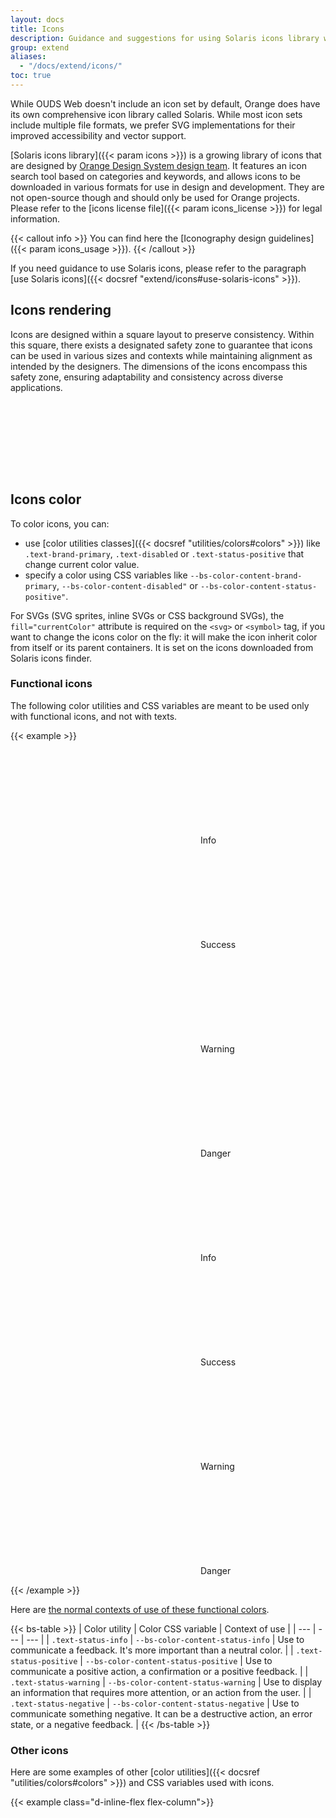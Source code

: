 ```yaml
---
layout: docs
title: Icons
description: Guidance and suggestions for using Solaris icons library with OUDS Web.
group: extend
aliases:
  - "/docs/extend/icons/"
toc: true
---
```


While OUDS Web doesn't include an icon set by default, Orange does have its own comprehensive icon library called Solaris. While most icon sets include multiple file formats, we prefer SVG implementations for their improved accessibility and vector support.

[Solaris icons library]({{< param icons >}}) is a growing library of icons that are designed by [Orange Design System design team](https://system.design.orange.com/). It features an icon search tool based on categories and keywords, and allows icons to be downloaded in various formats for use in design and development. They are not open-source though and should only be used for Orange projects. Please refer to the [icons license file]({{< param icons_license >}}) for legal information.

{{< callout info >}}
You can find here the [Iconography design guidelines]({{< param icons_usage >}}).
{{< /callout >}}

If you need guidance to use Solaris icons, please refer to the paragraph [use Solaris icons]({{< docsref "extend/icons#use-solaris-icons" >}}).

## Icons rendering

Icons are designed within a square layout to preserve consistency. Within this square, there exists a designated safety zone to guarantee that icons can be used in various sizes and contexts while maintaining alignment as intended by the designers. The dimensions of the icons encompass this safety zone, ensuring adaptability and consistency across diverse applications.

<svg width="8em" height="8em" class="bg-body-secondary" aria-hidden="true">
  <use xlink:href="/docs/{{< param docs_version >}}/assets/img/ouds-web-sprite.svg#info"/>
</svg>
<svg width="8em" height="8em" class="bg-body-secondary" aria-hidden="true">
  <use xlink:href="/docs/{{< param docs_version >}}/assets/img/ouds-web-sprite.svg#download"/>
</svg>
<svg width="8em" height="8em" class="bg-body-secondary" aria-hidden="true">
  <use xlink:href="/docs/{{< param docs_version >}}/assets/img/ouds-web-sprite.svg#tick"/>
</svg>

## Icons color

To color icons, you can:
- use [color utilities classes]({{< docsref "utilities/colors#colors" >}}) like `.text-brand-primary`, `.text-disabled` or `.text-status-positive` that change current color value.
- specify a color using CSS variables like `--bs-color-content-brand-primary`, `--bs-color-content-disabled"` or `--bs-color-content-status-positive"`.

For SVGs (SVG sprites, inline SVGs or CSS background SVGs), the `fill="currentColor"` attribute is required on the `<svg>` or `<symbol>` tag, if you want to change the icons color on the fly: it will make the icon inherit color from itself or its parent containers. It is set on the icons downloaded from Solaris icons finder.

### Functional icons

The following color utilities and CSS variables are meant to be used only with functional icons, and not with texts.

{{< example >}}
<div class="d-flex justify-content-center gap-md-tall">
  <div class="p-medium bg-primary border border-default" data-bs-theme="light">
    <p>
      <svg class="text-status-info decorative-sm-icon" aria-hidden="true">
        <use xlink:href="/docs/{{< param docs_version >}}/assets/img/ouds-web-sprite.svg#info"/>
      </svg> Info
    </p>
    <p>
      <svg class="text-status-positive decorative-sm-icon" aria-hidden="true">
        <use xlink:href="/docs/{{< param docs_version >}}/assets/img/ouds-web-sprite.svg#tick-confirmation"/>
      </svg> Success
    </p>
    <p>
      <svg class="text-status-warning decorative-sm-icon" aria-hidden="true">
        <use xlink:href="/docs/{{< param docs_version >}}/assets/img/ouds-web-sprite.svg#important"/>
      </svg> Warning
    </p>
    <p>
      <svg class="text-status-negative decorative-sm-icon" aria-hidden="true">
        <use xlink:href="/docs/{{< param docs_version >}}/assets/img/ouds-web-sprite.svg#error-severe"/>
      </svg> Danger
    </p>
  </div>
  <div class="p-medium bg-emphasized border border-default" data-bs-theme="dark">
    <p>
      <svg class="decorative-sm-icon" style="color: var(--bs-color-content-status-info)" aria-hidden="true">
        <use xlink:href="/docs/{{< param docs_version >}}/assets/img/ouds-web-sprite.svg#info"/>
      </svg> Info
    </p>
    <p>
      <svg class="decorative-sm-icon" style="color: var(--bs-color-content-status-positive)" aria-hidden="true">
        <use xlink:href="/docs/{{< param docs_version >}}/assets/img/ouds-web-sprite.svg#tick-confirmation"/>
      </svg> Success
    </p>
    <p>
      <svg class="decorative-sm-icon" style="color: var(--bs-color-content-status-warning)" aria-hidden="true">
        <use xlink:href="/docs/{{< param docs_version >}}/assets/img/ouds-web-sprite.svg#important"/>
      </svg> Warning
    </p>
    <p>
      <svg class="decorative-sm-icon" style="color: var(--bs-color-content-status-negative)" aria-hidden="true">
        <use xlink:href="/docs/{{< param docs_version >}}/assets/img/ouds-web-sprite.svg#error-severe"/>
      </svg> Danger
    </p>
  </div>
</div>
{{< /example >}}

Here are [the normal contexts of use of these functional colors](https://unified-design-system.orange.com/472794e18/p/217ac6-colour/t/9b95834c2e).

{{< bs-table >}}
| Color utility | Color CSS variable | Context of use |
| --- | --- | --- |
| `.text-status-info` | `--bs-color-content-status-info` | Use to communicate a feedback. It's more important than a neutral color. |
| `.text-status-positive` | `--bs-color-content-status-positive` | Use to communicate a positive action, a confirmation or a positive feedback. |
| `.text-status-warning` | `--bs-color-content-status-warning` | Use to display an information that requires more attention, or an action from the user. |
| `.text-status-negative` | `--bs-color-content-status-negative` | Use to communicate something negative. It can be a destructive action, an error state, or a negative feedback. |
{{< /bs-table >}}

### Other icons

Here are some examples of other [color utilities]({{< docsref "utilities/colors#colors" >}}) and CSS variables used with icons.

{{< example class="d-inline-flex flex-column">}}
<p class="p-2 bg-primary d-inline-flex align-items-center gap-shorter" data-bs-theme="light">
  <svg class="decorative-sm-icon" aria-hidden="true">
    <use xlink:href="/docs/{{< param docs_version >}}/assets/img/ouds-web-sprite.svg#heart-recommend"/>
  </svg>
  <svg class="decorative-sm-icon" class="text-default" aria-hidden="true">
    <use xlink:href="/docs/{{< param docs_version >}}/assets/img/ouds-web-sprite.svg#delete"/>
  </svg>
  <svg class="decorative-sm-icon" class="text-primary" aria-hidden="true">
    <use xlink:href="/docs/{{< param docs_version >}}/assets/img/ouds-web-sprite.svg#download"/>
  </svg>
  <svg class="decorative-sm-icon" class="text-disabled" aria-hidden="true">
    <use xlink:href="/docs/{{< param docs_version >}}/assets/img/ouds-web-sprite.svg#trash"/>
  </svg>
  <span class="icon si si-settings text-muted decorative-sm-icon" aria-hidden="true"></span>
</p>
<p class="p-2 bg-emphasized d-inline-flex align-items-center gap-shorter" data-bs-theme="dark">
  <svg class="decorative-sm-icon" aria-hidden="true">
    <use xlink:href="/docs/{{< param docs_version >}}/assets/img/ouds-web-sprite.svg#heart-recommend"/>
  </svg>
  <svg class="decorative-sm-icon" style="color: var(--bs-color-content-default)" aria-hidden="true">
    <use xlink:href="/docs/{{< param docs_version >}}/assets/img/ouds-web-sprite.svg#delete"/>
  </svg>
  <svg class="decorative-sm-icon" style="color: var(--bs-color-content-brand-primary)" aria-hidden="true">
    <use xlink:href="/docs/{{< param docs_version >}}/assets/img/ouds-web-sprite.svg#download"/>
  </svg>
  <svg class="decorative-sm-icon" style="color: var(--bs-color-content-disabled)" aria-hidden="true">
    <use xlink:href="/docs/{{< param docs_version >}}/assets/img/ouds-web-sprite.svg#trash"/>
  </svg>
  <span class="icon si si-settings decorative-sm-icon" style="color: var(--bs-color-content-muted)" aria-hidden="true"></span>
</p>
{{< /example >}}

## Icons size

Icons' size depend on where they are placed in the page content, so please make sure to either use our utilities provided in this page or follow the design. Icons size utility classes are done to be used upon `<img>`, `<svg>` or even icon font wherever the icon is.

Every icon size utility class presented in here has the common following code:

{{< scss-docs name="ouds-font-icon-common" file="scss/helpers/_icon.scss" >}}

### Headings

Here are the rules to follow for headings. These icons' sizes are responsive.

<details class="mb-medium">
  <summary>See the <strong>sizes</strong> associated to classes</summary>

{{< bs-table >}}
| Icon class | Values from `2xs` to `sm` | Values from `md` to `lg` | Values for `xl` and upper |
| --- | --- | --- | --- |
| `.hxl-lg-icon` | `3.25rem` (52px) | `4rem` (64px) | `4rem` (64px) |
| `.hxl-md-icon` | `3rem` (48px) | `3.5rem` (56px) | `3.75rem` (60px) |
| `.hxl-sm-icon` | `2.75rem` (44px) | `3.25rem` (52px) | `3.5rem` (56px) |
| `.hl-lg-icon` | `3rem` (48px) | `3.25rem` (52px) | `3.5rem` (56px) |
| `.hl-md-icon` | `2.75rem` (44px) | `3rem` (48px) | `3.25rem` (52px) |
| `.hl-sm-icon` | `2.5rem` (40px) | `2.75rem` (44px) | `3rem` (48px) |
| `.hm-lg-icon` | `2.75rem` (44px) | `3rem` (48px) | `3.25rem` (52px) |
| `.hm-md-icon` | `2.5rem` (40px) | `2.75rem` (44px) | `3rem` (48px) |
| `.hm-sm-icon` | `2rem` (32px) | `2.5rem` (40px) | `2.75rem` (44px) |
| `.hs-lg-icon` | `2.75rem` (44px) | `2.75rem` (44px) | `3rem` (48px) |
| `.hs-md-icon` | `2.5rem` (40px) | `2.5rem` (40px) | `2.75rem` (44px) |
| `.hs-sm-icon` | `2rem` (32px) | `2rem` (32px) | `2.5rem` (40px) |
| `.bl-lg-icon` | `1.75rem` (28px) | `1.75rem` (28px) | `2.75rem` (44px) |
| `.bl-md-icon` | `1.5rem` (24px) | `1.5rem` (24px) | `2.5rem` (40px) |
| `.bl-sm-icon` | `1.25rem` (20px) | `1.25rem` (20px) | `2rem` (32px) |
| `.bm-lg-icon` | `1.5rem` (24px) | `1.5rem` (24px) | `1.75rem` (28px) |
| `.bm-md-icon` | `1.25rem` (20px) | `1.25rem` (20px) | `1.5rem` (24px) |
| `.bm-sm-icon` | `1rem` (16px) | `1rem` (16px) | `1.25rem` (20px) |
{{< /bs-table >}}

</details>

{{< example >}}
<!-- h1 uses heading-xlarge font reference like all related classes as `.h1`, `.fs-hxl`, etc... -->
<div class="d-flex align-items-center mb-medium">
  <svg class="hxl-lg-icon me-scaled-short text-status-info" width="1rem" height="1rem" fill="currentColor" aria-hidden="true">
    <use xlink:href="/docs/{{< param docs_version >}}/assets/img/ouds-web-sprite.svg#vector"/>
  </svg>
  <h1 class="mb-none">H1 with large icon</h1>
</div>
<div class="d-flex align-items-center mb-medium">
  <svg class="hxl-md-icon me-scaled-short text-status-info" width="1rem" height="1rem" fill="currentColor" aria-hidden="true">
    <use xlink:href="/docs/{{< param docs_version >}}/assets/img/ouds-web-sprite.svg#vector"/>
  </svg>
  <h1 class="mb-none">H1 with medium icon</h1>
</div>
<div class="d-flex align-items-center mb-medium">
  <svg class="hxl-sm-icon me-scaled-short text-status-info" width="1rem" height="1rem" fill="currentColor" aria-hidden="true">
    <use xlink:href="/docs/{{< param docs_version >}}/assets/img/ouds-web-sprite.svg#vector"/>
  </svg>
  <h1 class="mb-none">H1 with small icon</h1>
</div>

<hr>

<!-- h2 uses heading-large font reference like all related classes as `.h2`, `.fs-hl`, etc... -->
<div class="d-flex align-items-center mb-medium">
  <svg class="hl-lg-icon me-scaled-short text-status-info" width="1rem" height="1rem" fill="currentColor" aria-hidden="true">
    <use xlink:href="/docs/{{< param docs_version >}}/assets/img/ouds-web-sprite.svg#vector"/>
  </svg>
  <h2 class="mb-none">H2 with large icon</h2>
</div>
<div class="d-flex align-items-center mb-medium">
  <svg class="hl-md-icon me-scaled-short text-status-info" width="1rem" height="1rem" fill="currentColor" aria-hidden="true">
    <use xlink:href="/docs/{{< param docs_version >}}/assets/img/ouds-web-sprite.svg#vector"/>
  </svg>
  <h2 class="mb-none">H2 with medium icon</h2>
</div>
<div class="d-flex align-items-center mb-medium">
  <svg class="hl-sm-icon me-scaled-short text-status-info" width="1rem" height="1rem" fill="currentColor" aria-hidden="true">
    <use xlink:href="/docs/{{< param docs_version >}}/assets/img/ouds-web-sprite.svg#vector"/>
  </svg>
  <h2 class="mb-none">H2 with small icon</h2>
</div>

<hr>

<!-- h3 uses heading-medium font reference like all related classes as `.h3`, `.fs-hm`, etc... -->
<div class="d-flex align-items-center mb-medium">
  <svg class="hm-lg-icon me-scaled-short text-status-info" width="1rem" height="1rem" fill="currentColor" aria-hidden="true">
    <use xlink:href="/docs/{{< param docs_version >}}/assets/img/ouds-web-sprite.svg#vector"/>
  </svg>
  <h3 class="mb-none">H3 with large icon</h3>
</div>
<div class="d-flex align-items-center mb-medium">
  <svg class="hm-md-icon me-scaled-short text-status-info" width="1rem" height="1rem" fill="currentColor" aria-hidden="true">
    <use xlink:href="/docs/{{< param docs_version >}}/assets/img/ouds-web-sprite.svg#vector"/>
  </svg>
  <h3 class="mb-none">H3 with medium icon</h3>
</div>
<div class="d-flex align-items-center mb-medium">
  <svg class="hm-sm-icon me-scaled-short text-status-info" width="1rem" height="1rem" fill="currentColor" aria-hidden="true">
    <use xlink:href="/docs/{{< param docs_version >}}/assets/img/ouds-web-sprite.svg#vector"/>
  </svg>
  <h3 class="mb-none">H3 with small icon</h3>
</div>

<hr>

<!-- h4 uses heading-small font reference like all related classes as `.h4`, `.fs-hs`, etc... -->
<div class="d-flex align-items-center mb-medium">
  <svg class="hs-lg-icon me-scaled-short text-status-info" width="1rem" height="1rem" fill="currentColor" aria-hidden="true">
    <use xlink:href="/docs/{{< param docs_version >}}/assets/img/ouds-web-sprite.svg#vector"/>
  </svg>
  <h4 class="mb-none">H4 with large icon</h4>
</div>
<div class="d-flex align-items-center mb-medium">
  <svg class="hs-md-icon me-scaled-short text-status-info" width="1rem" height="1rem" fill="currentColor" aria-hidden="true">
    <use xlink:href="/docs/{{< param docs_version >}}/assets/img/ouds-web-sprite.svg#vector"/>
  </svg>
  <h4 class="mb-none">H4 with medium icon</h4>
</div>
<div class="d-flex align-items-center mb-medium">
  <svg class="hs-sm-icon me-scaled-short text-status-info" width="1rem" height="1rem" fill="currentColor" aria-hidden="true">
    <use xlink:href="/docs/{{< param docs_version >}}/assets/img/ouds-web-sprite.svg#vector"/>
  </svg>
  <h4 class="mb-none">H4 with small icon</h4>
</div>

<hr>

<!-- h5 uses body-large font reference like all related classes as `.h5`, `.fs-bl`, etc... -->
<div class="d-flex align-items-center mb-medium">
  <svg class="bl-lg-icon me-scaled-short text-status-info" width="1rem" height="1rem" fill="currentColor" aria-hidden="true">
    <use xlink:href="/docs/{{< param docs_version >}}/assets/img/ouds-web-sprite.svg#vector"/>
  </svg>
  <h5 class="mb-none">H5 with large icon</h5>
</div>
<div class="d-flex align-items-center mb-medium">
  <svg class="bl-md-icon me-scaled-short text-status-info" width="1rem" height="1rem" fill="currentColor" aria-hidden="true">
    <use xlink:href="/docs/{{< param docs_version >}}/assets/img/ouds-web-sprite.svg#vector"/>
  </svg>
  <h5 class="mb-none">H5 with medium icon</h5>
</div>
<div class="d-flex align-items-center mb-medium">
  <svg class="bl-sm-icon me-scaled-short text-status-info" width="1rem" height="1rem" fill="currentColor" aria-hidden="true">
    <use xlink:href="/docs/{{< param docs_version >}}/assets/img/ouds-web-sprite.svg#vector"/>
  </svg>
  <h5 class="mb-none">H5 with small icon</h5>
</div>

<hr>

<!-- h6 uses body-medium font reference like all related classes as `.h6`, `.fs-bm`, etc... -->
<div class="d-flex align-items-center mb-medium">
  <svg class="bm-lg-icon me-scaled-short text-status-info" width="1rem" height="1rem" fill="currentColor" aria-hidden="true">
    <use xlink:href="/docs/{{< param docs_version >}}/assets/img/ouds-web-sprite.svg#vector"/>
  </svg>
  <h6 class="mb-none">H6 with lg icon</h6>
</div>
<div class="d-flex align-items-center mb-medium">
  <svg class="bm-md-icon me-scaled-short text-status-info" width="1rem" height="1rem" fill="currentColor" aria-hidden="true">
    <use xlink:href="/docs/{{< param docs_version >}}/assets/img/ouds-web-sprite.svg#vector"/>
  </svg>
  <h6 class="mb-none">H6 with medium icon</h6>
</div>
<div class="d-flex align-items-center mb-medium">
  <svg class="bm-sm-icon me-scaled-short text-status-info" width="1rem" height="1rem" fill="currentColor" aria-hidden="true">
    <use xlink:href="/docs/{{< param docs_version >}}/assets/img/ouds-web-sprite.svg#vector"/>
  </svg>
  <h6 class="mb-none">H6 with small icon</h6>
</div>
{{< /example >}}

### Display headings

You should not use any icon with our `.display-*` font sizes, because we prefer to keep the place for the text.

### Regular texts

Here are the rules to follow for regular texts. These icons' sizes are responsive.

<details class="mb-medium">
  <summary>See the <strong>sizes</strong> associated to classes</summary>

{{< bs-table >}}
| Icon class | Values from `2xs` to `sm` | Values from `md` to `lg` | Values for `xl` and upper |
| --- | --- | --- | --- |
| `.bl-lg-icon` | `1.75rem` (28px) | `1.75rem` (28px) | `2.75rem` (44px) |
| `.bl-md-icon` | `1.5rem` (24px) | `1.5rem` (24px) | `2.5rem` (40px) |
| `.bl-sm-icon` | `1.25rem` (20px) | `1.25rem` (20px) | `2rem` (32px) |
| `.bm-lg-icon` | `1.5rem` (24px) | `1.5rem` (24px) | `1.75rem` (28px) |
| `.bm-md-icon` | `1.25rem` (20px) | `1.25rem` (20px) | `1.5rem` (24px) |
| `.bm-sm-icon` | `1rem` (16px) | `1rem` (16px) | `1.25rem` (20px) |
| `.bs-lg-icon` | `1.25rem` (20px) | `1.25rem` (20px) | `1.5rem` (24px) |
| `.bs-md-icon` | `1rem` (16px) | `1rem` (16px) | `1.25rem` (20px) |
| `.bs-sm-icon` | `.75rem` (12px) | `.75rem` (12px) | `1rem` (16px) |
{{< /bs-table >}}

</details>

{{< example >}}
<!-- .lead uses body-large font reference like all related classes as `.lead`, `.fs-bl`, etc... -->
<div class="d-flex align-items-center mb-medium">
  <svg class="bl-lg-icon me-scaled-short text-status-info" width="1rem" height="1rem" fill="currentColor" aria-hidden="true">
    <use xlink:href="/docs/{{< param docs_version >}}/assets/img/ouds-web-sprite.svg#vector"/>
  </svg>
  <p class="lead mb-none">
    Lead paragraph with large icon
  </p>
</div>
<div class="d-flex align-items-center mb-medium">
  <svg class="bl-md-icon me-scaled-short text-status-info" width="1rem" height="1rem" fill="currentColor" aria-hidden="true">
    <use xlink:href="/docs/{{< param docs_version >}}/assets/img/ouds-web-sprite.svg#vector"/>
  </svg>
  <p class="lead mb-none">
    Lead paragraph with medium icon
  </p>
</div>
<div class="d-flex align-items-center mb-medium">
  <svg class="bl-sm-icon me-scaled-short text-status-info" width="1rem" height="1rem" fill="currentColor" aria-hidden="true">
    <use xlink:href="/docs/{{< param docs_version >}}/assets/img/ouds-web-sprite.svg#vector"/>
  </svg>
  <p class="lead mb-none">
    Lead paragraph with small icon
  </p>
</div>

<hr>

<!-- default paragraph uses body-medium font reference like all related classes as `.fs-bm`, etc... -->
<div class="d-flex align-items-center mb-medium">
  <svg class="bm-lg-icon me-scaled-short text-status-info" width="1rem" height="1rem" fill="currentColor" aria-hidden="true">
    <use xlink:href="/docs/{{< param docs_version >}}/assets/img/ouds-web-sprite.svg#vector"/>
  </svg>
  <p class="mb-none">
    Default paragraph with large icon
  </p>
</div>
<div class="d-flex align-items-center mb-medium">
  <svg class="bm-md-icon me-scaled-short text-status-info" width="1rem" height="1rem" fill="currentColor" aria-hidden="true">
    <use xlink:href="/docs/{{< param docs_version >}}/assets/img/ouds-web-sprite.svg#vector"/>
  </svg>
  <p class="mb-none">
    Default paragraph with medium icon
  </p>
</div>
<div class="d-flex align-items-center mb-medium">
  <svg class="bm-sm-icon me-scaled-short text-status-info" width="1rem" height="1rem" fill="currentColor" aria-hidden="true">
    <use xlink:href="/docs/{{< param docs_version >}}/assets/img/ouds-web-sprite.svg#vector"/>
  </svg>
  <p class="mb-none">
    Default paragraph with small icon
  </p>
</div>

<hr>

<!-- .small paragraph uses body-small font reference like all related classes as `.small`, `.fs-bs`, etc... -->
<div class="d-flex align-items-center mb-medium">
  <svg class="bs-lg-icon me-scaled-short text-status-info" width="1rem" height="1rem" fill="currentColor" aria-hidden="true">
    <use xlink:href="/docs/{{< param docs_version >}}/assets/img/ouds-web-sprite.svg#vector"/>
  </svg>
  <p class="small mb-none">
    Small paragraph with large icon
  </p>
</div>
<div class="d-flex align-items-center mb-medium">
  <svg class="bs-md-icon me-scaled-short text-status-info" width="1rem" height="1rem" fill="currentColor" aria-hidden="true">
    <use xlink:href="/docs/{{< param docs_version >}}/assets/img/ouds-web-sprite.svg#vector"/>
  </svg>
  <p class="small mb-none">
    Small paragraph with medium icon
  </p>
</div>
<div class="d-flex align-items-center mb-medium">
  <svg class="bs-sm-icon me-scaled-short text-status-info" width="1rem" height="1rem" fill="currentColor" aria-hidden="true">
    <use xlink:href="/docs/{{< param docs_version >}}/assets/img/ouds-web-sprite.svg#vector"/>
  </svg>
  <p class="small mb-none">
    Small paragraph with small icon
  </p>
</div>
{{< /example >}}

### Decorative

Here are the rules to follow for decorative icons. Be careful using these icons' sizes because they are not responsive. Check out for [more information about accessibility in our documentation]({{< docsref "/extend/icons#icons-accessibility" >}}).

<details class="mb-medium">
  <summary>See the <strong>sizes</strong> associated to classes</summary>

{{< bs-table >}}
| Icon class | Value |
| --- | --- |
| `.decorative-2xs-icon` | `1rem` (16px) |
| `.decorative-xs-icon` | `1.5rem` (24px) |
| `.decorative-sm-icon` | `2rem` (32px) |
| `.decorative-md-icon` | `2.5rem` (40px) |
| `.decorative-lg-icon` | `3rem` (48px) |
| `.decorative-xl-icon` | `3.5rem` (56px) |
| `.decorative-2xl-icon` | `4.5rem` (72px) |
{{< /bs-table >}}

</details>

<div class="bd-example">
  <div class="d-flex mb-medium">
    <div class="bg-emphasized d-inline-flex align-items-center justify-content-center me-medium flex-shrink-0" style="width: 6.25rem; height: 6.25rem;">
      <svg class="decorative-2xs-icon text-status-info" width="1rem" height="1rem" fill="currentColor" aria-hidden="true" data-bs-theme="dark">
        <use xlink:href="/docs/{{< param docs_version >}}/assets/img/ouds-web-sprite.svg#vector"/>
      </svg>
    </div>
    <div>
      <p class="lead mb-shortest fw-bold">2x-small decorative icon</p>
      <p class="mb-none">coreGlobalDimension200 (<code>1rem</code> or <code>16px</code> at zoom 100%)</p>
    </div>
  </div>
  <div class="d-flex mb-medium">
    <div class="bg-emphasized d-inline-flex align-items-center justify-content-center me-medium flex-shrink-0" style="width: 6.25rem; height: 6.25rem;">
      <svg class="decorative-xs-icon text-status-info" width="1rem" height="1rem" fill="currentColor" aria-hidden="true" data-bs-theme="dark">
        <use xlink:href="/docs/{{< param docs_version >}}/assets/img/ouds-web-sprite.svg#vector"/>
      </svg>
    </div>
    <div>
      <p class="lead mb-shortest fw-bold">X-small decorative icon</p>
      <p class="mb-none">coreGlobalDimension300 (<code>1.5rem</code> or <code>24px</code> at zoom 100%)</p>
    </div>
  </div>
  <div class="d-flex mb-medium">
    <div class="bg-emphasized d-inline-flex align-items-center justify-content-center me-medium flex-shrink-0" style="width: 6.25rem; height: 6.25rem;">
      <svg class="decorative-sm-icon text-status-info" width="1rem" height="1rem" fill="currentColor" aria-hidden="true" data-bs-theme="dark">
        <use xlink:href="/docs/{{< param docs_version >}}/assets/img/ouds-web-sprite.svg#vector"/>
      </svg>
    </div>
    <div>
      <p class="lead mb-shortest fw-bold">Small decorative icon</p>
      <p class="mb-none">coreGlobalDimension400 (<code>2rem</code> or <code>32px</code> at zoom 100%)</p>
    </div>
  </div>
  <div class="d-flex mb-medium">
    <div class="bg-emphasized d-inline-flex align-items-center justify-content-center me-medium flex-shrink-0" style="width: 6.25rem; height: 6.25rem;">
      <svg class="decorative-md-icon text-status-info" width="1rem" height="1rem" fill="currentColor" aria-hidden="true" data-bs-theme="dark">
        <use xlink:href="/docs/{{< param docs_version >}}/assets/img/ouds-web-sprite.svg#vector"/>
      </svg>
    </div>
    <div>
      <p class="lead mb-shortest fw-bold">Medium decorative icon</p>
      <p class="mb-none">coreGlobalDimension500 (<code>2.5rem</code> or <code>40px</code> at zoom 100%)</p>
    </div>
  </div>
  <div class="d-flex mb-medium">
    <div class="bg-emphasized d-inline-flex align-items-center justify-content-center me-medium flex-shrink-0" style="width: 6.25rem; height: 6.25rem;">
      <svg class="decorative-lg-icon text-status-info" width="1rem" height="1rem" fill="currentColor" aria-hidden="true" data-bs-theme="dark">
        <use xlink:href="/docs/{{< param docs_version >}}/assets/img/ouds-web-sprite.svg#vector"/>
      </svg>
    </div>
    <div>
      <p class="lead mb-shortest fw-bold">Large decorative icon</p>
      <p class="mb-none">coreGlobalDimension600 (<code>3rem</code> or <code>48px</code> at zoom 100%)</p>
    </div>
  </div>
  <div class="d-flex mb-medium">
    <div class="bg-emphasized d-inline-flex align-items-center justify-content-center me-medium flex-shrink-0" style="width: 6.25rem; height: 6.25rem;">
      <svg class="decorative-xl-icon text-status-info" width="1rem" height="1rem" fill="currentColor" aria-hidden="true" data-bs-theme="dark">
        <use xlink:href="/docs/{{< param docs_version >}}/assets/img/ouds-web-sprite.svg#vector"/>
      </svg>
    </div>
    <div>
      <p class="lead mb-shortest fw-bold">X-large decorative icon</p>
      <p class="mb-none">coreGlobalDimension700 (<code>3.5rem</code> or <code>56px</code> at zoom 100%)</p>
    </div>
  </div>
  <div class="d-flex mb-medium">
    <div class="bg-emphasized d-inline-flex align-items-center justify-content-center me-medium flex-shrink-0" style="width: 6.25rem; height: 6.25rem;">
      <svg class="decorative-2xl-icon text-status-info" width="1rem" height="1rem" fill="currentColor" aria-hidden="true" data-bs-theme="dark">
        <use xlink:href="/docs/{{< param docs_version >}}/assets/img/ouds-web-sprite.svg#vector"/>
      </svg>
    </div>
    <div>
      <p class="lead mb-shortest fw-bold">2x-large decorative icon</p>
      <p class="mb-none">coreGlobalDimension900 (<code>4.5rem</code> or <code>72px</code> at zoom 100%)</p>
    </div>
  </div>
</div>

```html
<svg class="decorative-2xs-icon text-status-info" width="1rem" height="1rem" fill="currentColor" aria-hidden="true"></svg>
<svg class="decorative-xs-icon text-status-info" width="1rem" height="1rem" fill="currentColor" aria-hidden="true"></svg>
<svg class="decorative-sm-icon text-status-info" width="1rem" height="1rem" fill="currentColor" aria-hidden="true"></svg>
<svg class="decorative-md-icon text-status-info" width="1rem" height="1rem" fill="currentColor" aria-hidden="true"></svg>
<svg class="decorative-lg-icon text-status-info" width="1rem" height="1rem" fill="currentColor" aria-hidden="true"></svg>
<svg class="decorative-xl-icon text-status-info" width="1rem" height="1rem" fill="currentColor" aria-hidden="true"></svg>
<svg class="decorative-2xl-icon text-status-info" width="1rem" height="1rem" fill="currentColor" aria-hidden="true"></svg>
```

### Multiple lines

Sometimes you need a different structure to handle larger titles, or paragraphs that wrap over several lines. Here are some examples to handle these use cases. We've set arbitrary spacings, but align them with your design.

#### Centered on text block

This is the default behavior of our DOM.

{{< example >}}
<div class="d-flex align-items-center">
  <svg class="hxl-lg-icon me-scaled-short text-status-info" width="1rem" height="1rem" fill="currentColor" aria-hidden="true">
    <use xlink:href="/docs/{{< param docs_version >}}/assets/img/ouds-web-sprite.svg#vector"/>
  </svg>
  <h1 class="mb-none">H1 with large icon and a very long title to see how it behaves while being wrapped</h1>
</div>
{{< /example >}}

{{< example >}}
<div class="d-flex align-items-center">
  <svg class="bm-lg-icon me-scaled-short text-status-info" width="1rem" height="1rem" fill="currentColor" aria-hidden="true">
    <use xlink:href="/docs/{{< param docs_version >}}/assets/img/ouds-web-sprite.svg#vector"/>
  </svg>
  <p class="mb-none">
    Default long paragraph with large icon. It stands here in order for you to see how the icon should behave when it's placed next to a long paragraph. Whenever the paragraph stands on multiple lines please prefer using a block element and not an inline element so there will no strange behaviors.
  </p>
</div>
{{< /example >}}

#### Above text block

You can also have the icon above the text block.

{{< example >}}
<div>
  <svg class="hxl-lg-icon mb-scaled-shorter text-status-info" width="1rem" height="1rem" fill="currentColor" aria-hidden="true">
    <use xlink:href="/docs/{{< param docs_version >}}/assets/img/ouds-web-sprite.svg#vector"/>
  </svg>
  <h1 class="mb-none">H1 with large icon and a very long title to see how it behaves while being wrapped</h1>
</div>
{{< /example >}}

{{< example >}}
<div>
  <svg class="bm-lg-icon mb-scaled-shortest text-status-info" width="1rem" height="1rem" fill="currentColor" aria-hidden="true">
    <use xlink:href="/docs/{{< param docs_version >}}/assets/img/ouds-web-sprite.svg#vector"/>
  </svg>
  <p class="mb-none">
    Default long paragraph with large icon. It stands here in order for you to see how the icon should behave when it's placed next to a long paragraph. Whenever the paragraph stands on multiple lines please prefer using a block element and not an inline element so there will no strange behaviors.
  </p>
</div>
{{< /example >}}

### `<img>` and font icon

SVG Sprite is the preferred choice for flexibility, performance and accessibility, and this is why all our examples use this method but there are other ways to display icons. They should all behave the same thanks to our CSS. If you are experimenting any trouble, feel free to search or fill in a new [Github discussion](https://github.com/Orange-OpenSource/Orange-Boosted-Bootstrap/discussions) or contact [our team]({{< docsref "/about/team" >}}). <!-- Check out for more information in [our documentation]({{< docsref "/extend/icons" >}}). -->

{{< example >}}
<div class="d-flex align-items-center mb-medium">
  <img class="hxl-lg-icon me-short" alt="" src="/docs/{{< param docs_version >}}/assets/img/vite.svg">
  <h1 class="mb-none">H1 with large icon</h1>
</div>
<div class="d-flex align-items-center mb-medium">
  <span class="hxl-lg-icon me-short si si-settings" aria-hidden="true"></span>
  <h1 class="mb-none">H1 with large icon</h1>
</div>
{{< /example >}}

## Icons accessibility

{{< callout info >}}
For more details, **Orange Accessibility Guidelines** provides [a deep-dive article regarding SVG accessibility](https://a11y-guidelines.orange.com/en/articles/accessible-svg/).
{{< /callout >}}

#### Decorative icons
Purely **decorative icons** (like repeating information of an adjacent text) must be hidden to assistive technologies:
- for `<svg>` or `<span>` tags, use the attribute `aria-hidden="true"`
- for `<img>`, use an empty `alt` attribute
- CSS background images are intended to be decorative

#### Informative/meaningful icons
If the icon is **meaningful**, e.g. only content of a button, you have to provide an appropriate alternative text: for example, the description of the icon or the description of the action triggered. The best way to do this is to keep the icon hidden to assistive technologies (see above) and add a visually hidden label (which will be perceived by assistive technologies) by using the `.visually-hidden` class. For external images, you can also fill the `alt` attribute directly.


## Use Solaris icons

There are many ways to use Solaris icons in a web page:
- Bundled, if you have several icons in your project:
  - [SVG sprite]({{< docsref "extend/icons#svg-sprite" >}}) (preferred choice for flexibility, performance and accessibility)
  - [Web font]({{< docsref "extend/icons#web-font" >}})
- Individually, if you have only few icons to render:
  - [Inline SVG]({{< docsref "extend/icons#inline-svg" >}})
  - [SVG external image]({{< docsref "extend/icons#svg-external-image" >}})
  - [CSS background SVG]({{< docsref "extend/icons#css-background-svg" >}})

All icons can be retrieved easily in any of these formats in the Solaris icons finder. See Solaris icons library [develop documentation]({{< param icons_develop >}}) for complete development guidelines for the different formats, and their pros and cons.

### SVG sprite

This technique is the <strong>preferred choice</strong> for flexibility, performance and accessibility.

Using the [Solaris icons finder]({{< param icons >}}), you can generate an SVG sprite, a single SVG file containing all your icons in `<symbol>` elements, and then insert an icon through a `<use>` element. With SVG sprites, you can benefit of the power of `currentColor` for easy coloring and theming.

SVG sprite file example:

{{< example lang="svg" show_preview="false" >}}
<svg xmlns="http://www.w3.org/2000/svg" viewBox="0 0 1000 1000">
<symbol id="settings" fill="currentColor">
<path d="..." style="fill-rule:evenodd"/>
</symbol>
<symbol id="trash" fill="currentColor" viewBox="0 0 1000 1000">
<path d="..." style="fill-rule:evenodd"/>
</symbol>
</svg>
{{< /example >}}

SVG sprite usage:

{{< example >}}
<svg width="3rem" height="3rem" aria-hidden="true">
<use xlink:href="/docs/{{< param docs_version >}}/assets/img/ouds-web-sprite.svg#settings"/>
</svg>
<svg width="3rem" height="3rem" aria-hidden="true">
<use xlink:href="/docs/{{< param docs_version >}}/assets/img/ouds-web-sprite.svg#trash"/>
</svg>
{{< /example >}}

To speed up loading, the SVG sprite file can be preloaded in the `<head>` of the page:

{{< example lang="html" show_preview="false" >}}
<link rel="preload" href="/path/to/your/sprite.svg" as="image" type="image/svg+xml">
{{< /example >}}

### Web font

Web font is not the preferred solution. However, for websites needing more than 20 icons, you may consider using a Web font instead of an SVG sprite.

Using the [Solaris icons finder]({{< param icons >}}), you can generate a Web font containing all your icons and use it like a classic font. Web font icons can be styled through CSS properties like `font-size` and `color`. please keep in mind that adding or removing icons from the font afterward can be complicated.

{{< example >}}
<span class="si si-settings" aria-hidden="true" style="font-size: 3rem"></span>
{{< /example >}}


<!--{{< callout warning >}}
Note that with this technique, you cannot have multicolor icons, so you cannot render the [warning icon]({{< docsref "extend/icons#warning-icon" >}}).
{{< /callout >}}-->

### Inline SVG

This technique should only be used if you have few icons to render, and if they are used only once in your website.

You can embed your icons directly within the HTML of your page (as opposed to an external image file). This way to use SVGs can benefit of the power of `currentColor` for easy coloring and theming.

{{< example class="mt-0" >}}
<svg fill="currentColor" class="decorative-sm-icon" viewBox="0 0 1000 1000" aria-hidden="true">
  <path d="M656.7 422.409a229.96 229.96 0 0 1-315.39.008A224.95 224.95 0 0 0 224.064 615H224v210a100 100 0 0 0 100 100h450V620a224.94 224.94 0 0 0-117.3-197.591M679 255A180 180 0 1 1 499 75a180 180 0 0 1 180 180" style="fill-rule:evenodd"/>
</svg>
{{< /example >}}

### SVG external image

You can use it when:
- you only have few icons to render
- you don't need to change the icons colors. For that reason, **we do not recommend to use that technique**, so it won't be documented here.

### CSS background SVG

CSS background icons should be used when you can't or don't want to refer to an external image, or if you want to include the icon in a CSS `::before` or `::after` pseudo-element.

You can use the SVG code within your CSS (be sure to escape any characters with [our internal `escape-svg()` function]({{< docsref "/customize/sass" >}}#escape-svg)). When no dimensions are specified via `width` and `height` on the `<svg>`, the icon will fill the available space. CSS background SVGs can be styled through CSS properties like `width`, `height` or `background-color`. Note that the `xmlns` attribute is required.

{{< example class="mt-0" >}}
<span class="icon-home"></span>
{{< /example >}}

Using:

{{< scss-docs name="icon-home" file="site/assets/scss/_component-examples.scss" >}}

<!-- todo add tooltip when available -->
{{< example class="mt-0" >}}
<button type="button" class="btn btn-icon btn-default">
  <svg width="1rem" height="1rem" aria-hidden="true">
    <use xlink:href="/docs/{{< param docs_version >}}/assets/img/ouds-web-sprite.svg#trash"/>
  </svg>
  <span class="visually-hidden">Delete</span>
</button>
<button type="button" class="btn btn-icon btn-strong">
  <span class="icon si si-settings" aria-hidden="true"></span>
  <span class="visually-hidden">Open settings</span>
</button>
<button type="button" class="btn btn-icon btn-minimal">
  <img src="/docs/{{< param docs_version >}}/assets/img/heart-recommend.png" alt="" width="32" height="32">
  <span class="visually-hidden">Add to favorites</span>
</button>
<button type="button" class="btn btn-icon btn-minimal">
  <img src="/docs/{{< param docs_version >}}/assets/img/heart-recommend.png" alt="Add to favorites" width="32" height="32">
</button>
{{< /example >}}
